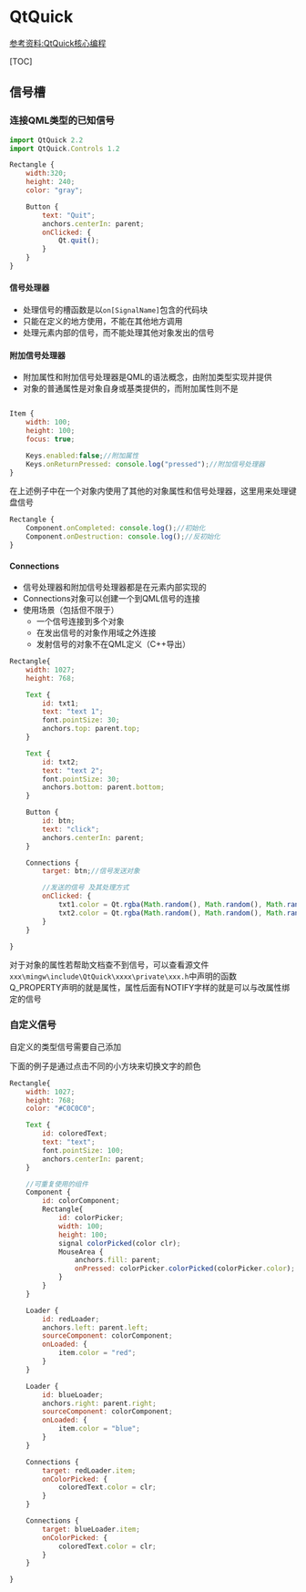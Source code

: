 # QtQuick

[参考资料:QtQuick核心编程](https://book.douban.com/subject/26274183/)

[TOC]

## 信号槽

### 连接QML类型的已知信号

```js
import QtQuick 2.2
import QtQuick.Controls 1.2

Rectangle {
    width:320;
    height: 240;
    color: "gray";

    Button {
        text: "Quit";
        anchors.centerIn: parent;
        onClicked: {
            Qt.quit();
        }
    }
}
```

#### 信号处理器

- 处理信号的槽函数是以`on[SignalName]`包含的代码块  
- 只能在定义的地方使用，不能在其他地方调用  
- 处理元素内部的信号，而不能处理其他对象发出的信号  

#### 附加信号处理器

- 附加属性和附加信号处理器是QML的语法概念，由附加类型实现并提供  
- 对象的普通属性是对象自身或基类提供的，而附加属性则不是  

```js

Item {
    width: 100;
    height: 100;
    focus: true;

    Keys.enabled:false;//附加属性
    Keys.onReturnPressed: console.log("pressed");//附加信号处理器
}
```

在上述例子中在一个对象内使用了其他的对象属性和信号处理器，这里用来处理键盘信号  

```js
Rectangle {
    Component.onCompleted: console.log();//初始化
    Component.onDestruction: console.log();//反初始化
}
```

#### Connections

- 信号处理器和附加信号处理器都是在元素内部实现的  
- Connections对象可以创建一个到QML信号的连接  
- 使用场景（包括但不限于）  
  - 一个信号连接到多个对象  
  - 在发出信号的对象作用域之外连接  
  - 发射信号的对象不在QML定义（C++导出）  

```js
Rectangle{
    width: 1027;
    height: 768;

    Text {
        id: txt1;
        text: "text 1";
        font.pointSize: 30;
        anchors.top: parent.top;
    }

    Text {
        id: txt2;
        text: "text 2";
        font.pointSize: 30;
        anchors.bottom: parent.bottom;
    }

    Button {
        id: btn;
        text: "click";
        anchors.centerIn: parent;
    }

    Connections {
        target: btn;//信号发送对象

        //发送的信号 及其处理方式
        onClicked: {
            txt1.color = Qt.rgba(Math.random(), Math.random(), Math.random(), 1);
            txt2.color = Qt.rgba(Math.random(), Math.random(), Math.random(), 1);
        }
    }

}
```

对于对象的属性若帮助文档查不到信号，可以查看源文件`xxx\mingw\include\QtQuick\xxxx\private\xxx.h`中声明的函数  
Q_PROPERTY声明的就是属性，属性后面有NOTIFY字样的就是可以与改属性绑定的信号  

### 自定义信号

自定义的类型信号需要自己添加  

下面的例子是通过点击不同的小方块来切换文字的颜色  

```js
Rectangle{
    width: 1027;
    height: 768;
    color: "#C0C0C0";

    Text {
        id: coloredText;
        text: "text";
        font.pointSize: 100;
        anchors.centerIn: parent;
    }

    //可重复使用的组件
    Component {
        id: colorComponent;
        Rectangle{
            id: colorPicker;
            width: 100;
            height: 100;
            signal colorPicked(color clr);
            MouseArea {
                anchors.fill: parent;
                onPressed: colorPicker.colorPicked(colorPicker.color);
            }
        }
    }

    Loader {
        id: redLoader;
        anchors.left: parent.left;
        sourceComponent: colorComponent;
        onLoaded: {
            item.color = "red";
        }
    }

    Loader {
        id: blueLoader;
        anchors.right: parent.right;
        sourceComponent: colorComponent;
        onLoaded: {
            item.color = "blue";
        }
    }

    Connections {
        target: redLoader.item;
        onColorPicked: {
            coloredText.color = clr;
        }
    }

    Connections {
        target: blueLoader.item;
        onColorPicked: {
            coloredText.color = clr;
        }
    }

}
```
